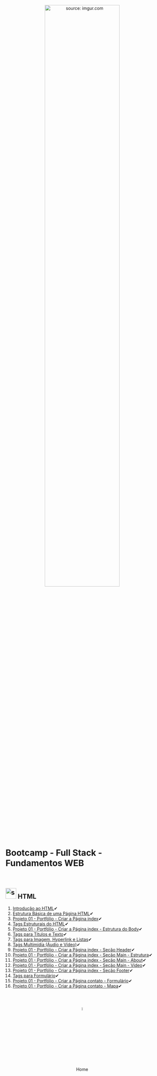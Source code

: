 <div align="center">
    <img src="https://i.imgur.com/Dxz805G.png" title="source: imgur.com" width="70%"/> 
</div>
<h1>Bootcamp - Full Stack - Fundamentos WEB</h1>

<br />

<h2><img src="https://i.imgur.com/WDbGBIA.png" title="source: imgur.com" width="35px"/> HTML</h2>



1. <a href="01.md">Introdução ao HTML</a>✔
2. <a href="02.md">Estrutura Básica de uma Página HTML</a>✔
3. <a href="03.md">Projeto 01 - Portfólio - Criar a Página index</a>✔
4. <a href="04.md">Tags Estruturais do HTML</a>✔
5. <a href="05.md">Projeto 01 - Portfólio - Criar a Página index - Estrutura do Body</a>✔
6. <a href="06.md">Tags para Títulos e Texto</a>✔
7. <a href="07.md">Tags para Imagem, Hyperlink e Listas</a>✔
8. <a href="08.md">Tags Multimídia (Áudio e Vídeo)</a>✔
8. <a href="09.md">Projeto 01 - Portfólio - Criar a Página index - Seção Header</a>✔
9. <a href="10.md">Projeto 01 - Portfólio - Criar a Página index - Seção Main - Estrutura</a>✔
10. <a href="11.md">Projeto 01 - Portfólio - Criar a Página index - Seção Main - About</a>✔
11. <a href="12.md">Projeto 01 - Portfólio - Criar a Página index - Seção Main - Video</a>✔
12. <a href="13.md">Projeto 01 - Portfólio - Criar a Página index - Seção Footer</a>✔
13. <a href="14.md">Tags para Formulário</a>✔
14. <a href="15.md">Projeto 01 - Portfólio - Criar a Página contato - Formulário</a>✔
15. <a href="16.md">Projeto 01 - Portfólio - Criar a Página contato - Mapa</a>✔

<br /><br />

<div align="center"><a href="../README.md"><img src="https://i.imgur.com/kfHCxif.png" title="source: imgur.com" width="5%"/></a></div>
<div align="center">Home</div>